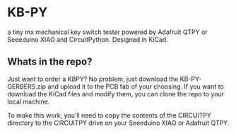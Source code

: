 # KB-PY
a tiny mx mechanical key switch tester powered by Adafruit QTPY or Seeeduino XIAO and CircuitPython. Designed in KiCad.

## Whats in the repo?

Just want to order a KBPY? No problem, just download the KB-PY-GERBERS.zip and upload it to the PCB fab of your choosing. If you want to download the KiCad files and modify them, you can clone the repo to your local machine.

To make this work, you'll need to copy the contents of the CIRCUITPY directory to the CIRCUITPY drive on your Seeeduino XIAO or Adafruit QTPY.

